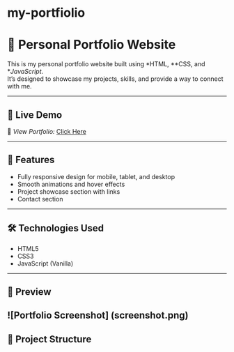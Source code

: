 # my-portfiolio
# 🌟 Personal Portfolio Website

This is my personal portfolio website built using *HTML, **CSS, and **JavaScript*.  
It’s designed to showcase my projects, skills, and provide a way to connect with me.

---

## 🚀 Live Demo
🔗 *View Portfolio:* [Click Here](https://YourUsername.github.io/YourRepoName/)

---

## 📌 Features
- Fully responsive design for mobile, tablet, and desktop
- Smooth animations and hover effects
- Project showcase section with links
- Contact section

---

## 🛠️ Technologies Used
- HTML5
- CSS3
- JavaScript (Vanilla)

---

## 📸 Preview
![Portfolio Screenshot]
(screenshot.png)
---

## 📂 Project Structure
